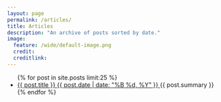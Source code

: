 ```yaml
---
layout: page
permalink: /articles/
title: Articles
description: "An archive of posts sorted by date."
image:
  feature: /wide/default-image.png
  credit: 
  creditlink: 
---
```


<ul class="post-list">
{% for post in site.posts limit:25 %} 
  <li>
    <article>
        <a href="{{ site.url }}{{ post.url }}">
            <span class="post-list-title">
                {{ post.title }} 
            </span>
            <span class="entry-date">
                <time datetime="{{ post.date | date_to_xmlschema }}">
                    {{ post.date | date: "%B %d, %Y" }}
                </time>
            </span>
        </a>
        <span class="post-list-summary">
            {{ post.summary }} 
        </span>
    </article>
</li>
{% endfor %}
</ul>


